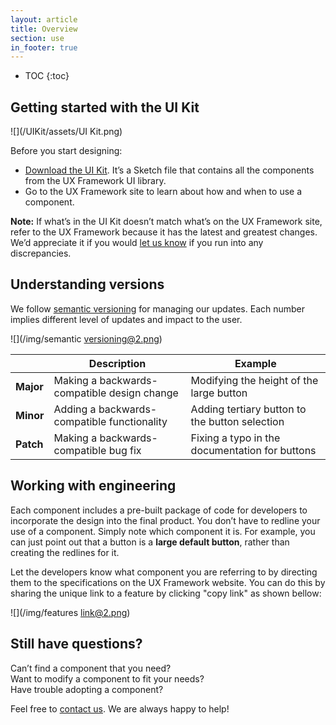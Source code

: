 ```yaml
---
layout: article
title: Overview
section: use
in_footer: true
---
```



* TOC
{:toc}

## Getting started with the UI Kit

![](/UIKit/assets/UI Kit.png)

Before you start designing:

* [Download the UI Kit]({{site.baseurl}}/UIKit). It’s a Sketch file that contains all the components from the UX Framework UI library.
* Go to the UX Framework site to learn about how and when to use a component.


__Note:__ If what’s in the UI Kit doesn’t match what’s on the UX Framework site, refer to the UX Framework because it has the latest and greatest changes. We’d appreciate it if you would [let us know]({{site.baseurl}}/contact) if you run into any discrepancies.


## Understanding versions

We follow [semantic versioning](https://semver.org/) for managing our updates. Each number implies different level of updates and impact to the user.

![](/img/semantic versioning@2.png)

|  | Description | Example |
| --- | --- | --- |
| __Major__ | Making a backwards-compatible design change | Modifying the height of the large button |
| __Minor__ | Adding a backwards-compatible functionality | Adding tertiary button to the button selection |
| __Patch__ | Making a backwards-compatible bug fix | Fixing a typo in the documentation for buttons |



## Working with engineering

Each component includes a pre-built package of code for developers to incorporate the design into the final product. You don’t have to redline your use of a component. Simply note which component it is. For example, you can just point out that a button is a **large default button**, rather than creating the redlines for it.

Let the developers know what component you are referring to by directing them to the specifications on the UX Framework website. You can do this by sharing  the unique link to a feature by clicking "copy link" as shown bellow:

![](/img/features link@2.png)



## Still have questions?

Can’t find a component that you need?  
Want to modify a component to fit your needs?  
Have trouble adopting a component?  

Feel free to [contact us]({{site.baseurl}}/contact). We are always happy to help!
